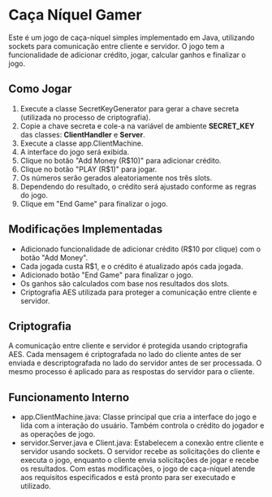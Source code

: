 # Caça Níquel Gamer

Este é um jogo de caça-níquel simples implementado em Java, utilizando sockets para comunicação entre cliente e servidor. O jogo tem a funcionalidade de adicionar crédito, jogar, calcular ganhos e finalizar o jogo.

## Como Jogar

1. Execute a classe SecretKeyGenerator para gerar a chave secreta (utilizada no processo de criptografia).
2. Copie a chave secreta e cole-a na variável de ambiente **SECRET_KEY** das classes: **ClientHandler** e **Server**.
3. Execute a classe app.ClientMachine.
3. A interface do jogo será exibida.
4. Clique no botão "Add Money (R$10)" para adicionar crédito.
5. Clique no botão "PLAY (R$1)" para jogar.
6. Os números serão gerados aleatoriamente nos três slots.
7. Dependendo do resultado, o crédito será ajustado conforme as regras do jogo.
8. Clique em "End Game" para finalizar o jogo.

## Modificações Implementadas

- Adicionado funcionalidade de adicionar crédito (R$10 por clique) com o botão "Add Money".
- Cada jogada custa R$1, e o crédito é atualizado após cada jogada.
- Adicionado botão "End Game" para finalizar o jogo.
- Os ganhos são calculados com base nos resultados dos slots.
- Criptografia AES utilizada para proteger a comunicação entre cliente e servidor.

## Criptografia

A comunicação entre cliente e servidor é protegida usando criptografia AES. Cada mensagem é criptografada no lado do cliente antes de ser enviada e descriptografada no lado do servidor antes de ser processada. O mesmo processo é aplicado para as respostas do servidor para o cliente.

## Funcionamento Interno

- app.ClientMachine.java: Classe principal que cria a interface do jogo e lida com a interação do usuário. Também controla o crédito do jogador e as operações de jogo.
- servidor.Server.java e Client.java: Estabelecem a conexão entre cliente e servidor usando sockets. O servidor recebe as solicitações do cliente e executa o jogo, enquanto o cliente envia solicitações de jogar e recebe os resultados.
  Com estas modificações, o jogo de caça-níquel atende aos requisitos especificados e está pronto para ser executado e utilizado.